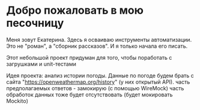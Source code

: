 # Добро пожаловать в мою песочницу

Меня зовут Екатерина. Здесь я осваиваю инструменты автоматизации. 
Это не "роман", а "сборник рассказов". И я только начала его писать.


Этот небольшой проект придуман для того, 
чтобы поработать с загрушками и unit-тестами

Идея проекта: анализ истории погоды. 
Данные по погoде будем брать с сайта "https://openweathermap.org/history"
(у них открытый API). 
часть предполагаемых ответов - замокирую (с помощью WireMock)
часть обработок данных тоже будет отсутствовать (будет мокировать Mockito)